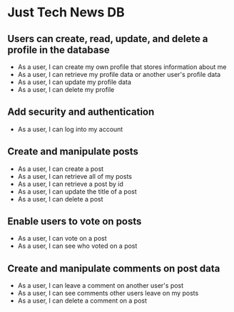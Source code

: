 # Just Tech News DB
## Users can create, read, update, and delete a profile in the database

* As a user, I can create my own profile that stores information about me
* As a user, I can retrieve my profile data or another user's profile data
* As a user, I can update my profile data
* As a user, I can delete my profile

## Add security and authentication

* As a user, I can log into my account

## Create and manipulate posts

* As a user, I can create a post
* As a user, I can retrieve all of my posts
* As a user, I can retrieve a post by id
* As a user, I can update the title of a post
* As a user, I can delete a post

## Enable users to vote on posts

* As a user, I can vote on a post
* As a user, I can see who voted on a post

## Create and manipulate comments on post data

* As a user, I can leave a comment on another user's post
* As a user, I can see comments other users leave on my posts
* As a user, I can delete a comment on a post
